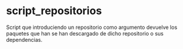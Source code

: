 # script_repositorios
Script que introduciendo un repositorio como argumento devuelve los paquetes que han se han descargado de dicho repositorio o sus dependencias.
